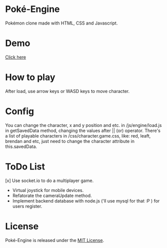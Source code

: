 # Poké-Engine
Pokémon clone made with HTML, CSS and Javascript.

# Demo
[Click here](http://ivounicsul.000webhostapp.com/poke-engine/)

# How to play
After load, use arrow keys or WASD keys to move character.

# Config
You can change the character, x and y position and etc. in /js/engine/load.js in getSavedData method, changing the values after || (or) operator.
There's a list of playable characters in /css/character.game.css, like: red, leaft, brendan and etc, just need to change the character attribute in this.savedData.

# ToDo List
[x] Use socket.io to do a multiplayer game.
- Virtual joystick for mobile devices.
- Refatorate the cameraUpdate method.
- Implement backend database with node.js ('ll use mysql for that :P ) for users register.

# License
Poké-Engine is released under the [MIT License](https://opensource.org/licenses/MIT).
